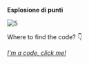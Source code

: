 **Esplosione di punti**

![5](https://user-images.githubusercontent.com/28058955/114743002-8b97f880-9d4c-11eb-8372-8784e5b8c9b4.PNG)

Where to find the code? 👇

*[I'm a code, click me!](https://editor.p5js.org/MariangelaC/full/aOt3w7K-1)*

